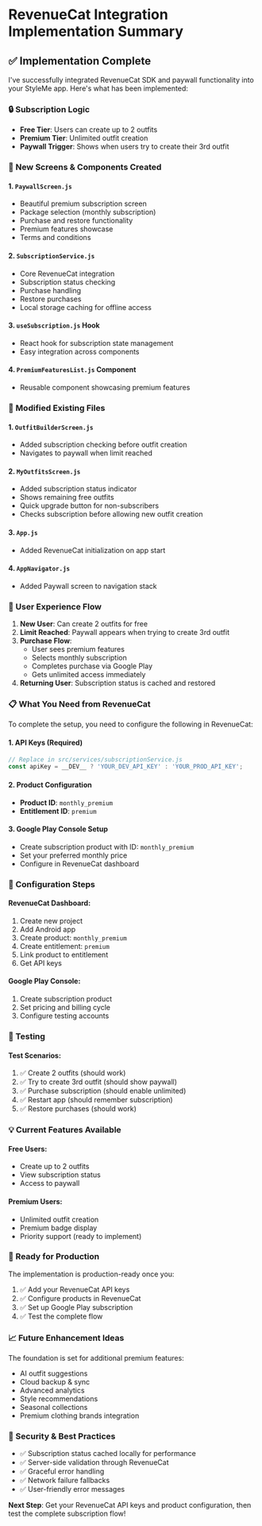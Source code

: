 # RevenueCat Integration Implementation Summary

## ✅ Implementation Complete

I've successfully integrated RevenueCat SDK and paywall functionality into your StyleMe app. Here's what has been implemented:

### 🔒 Subscription Logic
- **Free Tier**: Users can create up to 2 outfits
- **Premium Tier**: Unlimited outfit creation
- **Paywall Trigger**: Shows when users try to create their 3rd outfit

### 📱 New Screens & Components Created

#### 1. `PaywallScreen.js`
- Beautiful premium subscription screen
- Package selection (monthly subscription)
- Purchase and restore functionality
- Premium features showcase
- Terms and conditions

#### 2. `SubscriptionService.js`
- Core RevenueCat integration
- Subscription status checking
- Purchase handling
- Restore purchases
- Local storage caching for offline access

#### 3. `useSubscription.js` Hook
- React hook for subscription state management
- Easy integration across components

#### 4. `PremiumFeaturesList.js` Component
- Reusable component showcasing premium features

### 🔄 Modified Existing Files

#### 1. `OutfitBuilderScreen.js`
- Added subscription checking before outfit creation
- Navigates to paywall when limit reached

#### 2. `MyOutfitsScreen.js`
- Added subscription status indicator
- Shows remaining free outfits
- Quick upgrade button for non-subscribers
- Checks subscription before allowing new outfit creation

#### 3. `App.js`
- Added RevenueCat initialization on app start

#### 4. `AppNavigator.js`
- Added Paywall screen to navigation stack

### 🎯 User Experience Flow

1. **New User**: Can create 2 outfits for free
2. **Limit Reached**: Paywall appears when trying to create 3rd outfit
3. **Purchase Flow**:
   - User sees premium features
   - Selects monthly subscription
   - Completes purchase via Google Play
   - Gets unlimited access immediately
4. **Returning User**: Subscription status is cached and restored

### 📋 What You Need from RevenueCat

To complete the setup, you need to configure the following in RevenueCat:

#### 1. **API Keys** (Required)
```javascript
// Replace in src/services/subscriptionService.js
const apiKey = __DEV__ ? 'YOUR_DEV_API_KEY' : 'YOUR_PROD_API_KEY';
```

#### 2. **Product Configuration**
- **Product ID**: `monthly_premium`
- **Entitlement ID**: `premium`

#### 3. **Google Play Console Setup**
- Create subscription product with ID: `monthly_premium`
- Set your preferred monthly price
- Configure in RevenueCat dashboard

### 🔧 Configuration Steps

#### RevenueCat Dashboard:
1. Create new project
2. Add Android app
3. Create product: `monthly_premium`
4. Create entitlement: `premium`
5. Link product to entitlement
6. Get API keys

#### Google Play Console:
1. Create subscription product
2. Set pricing and billing cycle
3. Configure testing accounts

### 🧪 Testing

#### Test Scenarios:
1. ✅ Create 2 outfits (should work)
2. ✅ Try to create 3rd outfit (should show paywall)
3. ✅ Purchase subscription (should enable unlimited)
4. ✅ Restart app (should remember subscription)
5. ✅ Restore purchases (should work)

### 💡 Current Features Available

#### Free Users:
- Create up to 2 outfits
- View subscription status
- Access to paywall

#### Premium Users:
- Unlimited outfit creation
- Premium badge display
- Priority support (ready to implement)

### 🚀 Ready for Production

The implementation is production-ready once you:
1. ✅ Add your RevenueCat API keys
2. ✅ Configure products in RevenueCat
3. ✅ Set up Google Play subscription
4. ✅ Test the complete flow

### 📈 Future Enhancement Ideas

The foundation is set for additional premium features:
- AI outfit suggestions
- Cloud backup & sync
- Advanced analytics
- Style recommendations
- Seasonal collections
- Premium clothing brands integration

### 🔐 Security & Best Practices

- ✅ Subscription status cached locally for performance
- ✅ Server-side validation through RevenueCat
- ✅ Graceful error handling
- ✅ Network failure fallbacks
- ✅ User-friendly error messages

**Next Step**: Get your RevenueCat API keys and product configuration, then test the complete subscription flow!
